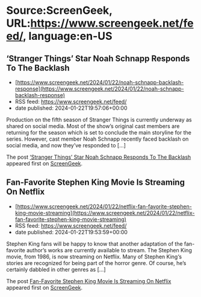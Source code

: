 # Source:ScreenGeek, URL:https://www.screengeek.net/feed/, language:en-US

## ‘Stranger Things’ Star Noah Schnapp Responds To The Backlash
 - [https://www.screengeek.net/2024/01/22/noah-schnapp-backlash-response](https://www.screengeek.net/2024/01/22/noah-schnapp-backlash-response)
 - RSS feed: https://www.screengeek.net/feed/
 - date published: 2024-01-22T19:57:06+00:00

<p>Production on the fifth season of Stranger Things is currently underway as shared on social media. Most of the show&#8217;s original cast members are returning for the season which is set to conclude the main storyline for the series. However, cast member Noah Schnapp recently faced backlash on social media, and now they&#8217;ve responded to [...]</p>
<p>The post <a href="https://www.screengeek.net/2024/01/22/noah-schnapp-backlash-response/">&#8216;Stranger Things&#8217; Star Noah Schnapp Responds To The Backlash</a> appeared first on <a href="https://www.screengeek.net">ScreenGeek</a>.</p>

## Fan-Favorite Stephen King Movie Is Streaming On Netflix
 - [https://www.screengeek.net/2024/01/22/netflix-fan-favorite-stephen-king-movie-streaming](https://www.screengeek.net/2024/01/22/netflix-fan-favorite-stephen-king-movie-streaming)
 - RSS feed: https://www.screengeek.net/feed/
 - date published: 2024-01-22T19:53:59+00:00

<p>Stephen King fans will be happy to know that another adaptation of the fan-favorite author&#8217;s works are currently available to stream. The Stephen King movie, from 1986, is now streaming on Netflix. Many of Stephen King&#8216;s stories are recognized for being part of the horror genre. Of course, he&#8217;s certainly dabbled in other genres as [...]</p>
<p>The post <a href="https://www.screengeek.net/2024/01/22/netflix-fan-favorite-stephen-king-movie-streaming/">Fan-Favorite Stephen King Movie Is Streaming On Netflix</a> appeared first on <a href="https://www.screengeek.net">ScreenGeek</a>.</p>

